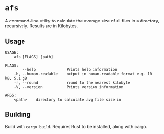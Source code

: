 # `afs`

A command-line utility to calculate the average size of all files in a directory, recursively. Results are in Kilobytes.

## Usage

```
USAGE:
    afs [FLAGS] [path]

FLAGS:
        --help              Prints help information
    -h, --human-readable    output in human-readable format e.g. 10 kB, 5.1 gB
    -r, --round             round to the nearest kilobyte
    -V, --version           Prints version information

ARGS:
    <path>    directory to calculate avg file size in
```

## Building

Build with `cargo build`. Requires Rust to be installed, along with cargo.